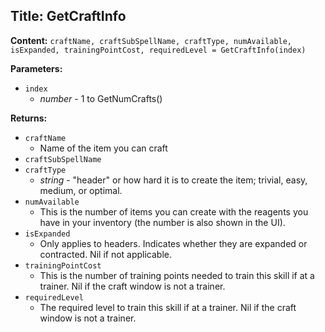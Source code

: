 ## Title: GetCraftInfo

**Content:**
`craftName, craftSubSpellName, craftType, numAvailable, isExpanded, trainingPointCost, requiredLevel = GetCraftInfo(index)`

**Parameters:**
- `index`
  - *number* - 1 to GetNumCrafts()

**Returns:**
- `craftName`
  - Name of the item you can craft
- `craftSubSpellName`
- `craftType`
  - *string* - "header" or how hard it is to create the item; trivial, easy, medium, or optimal.
- `numAvailable`
  - This is the number of items you can create with the reagents you have in your inventory (the number is also shown in the UI).
- `isExpanded`
  - Only applies to headers. Indicates whether they are expanded or contracted. Nil if not applicable.
- `trainingPointCost`
  - This is the number of training points needed to train this skill if at a trainer. Nil if the craft window is not a trainer.
- `requiredLevel`
  - The required level to train this skill if at a trainer. Nil if the craft window is not a trainer.